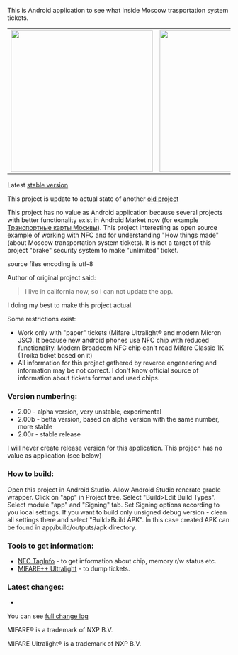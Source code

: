 This is Android application to see what inside Moscow trasportation system tickets.

<table>
  <tr>
    <td> <img src="https://github.com/mvbasov/Ticket-Info/wiki/images/Ticket-Info.3.02b-Ticket.png" width="320"/> </td>
    <td> <img src="https://github.com/mvbasov/Ticket-Info/wiki/images/Ticket-Info.3.02b-IC.png" width="320"/> </td>
    <td> <img src="https://github.com/mvbasov/Ticket-Info/wiki/images/Ticket-Info.3.02b-Dump.png" width="320"/> </td>
  </tr>
</table>

Latest [stable version](https://github.com/mvbasov/Ticket-Info/releases/download/v3.07b/Ticket-Info.3.07b.apk)

This project is update to actual state of another [old project](https://github.com/ValleZ/Ticket-Info.git)

This project has no value as Android application because several projects with better functionality exist in Android Market now (for example [Транспортные карты Москвы](https://play.google.com/store/apps/details?id=eu.dedb.nfc.moscow)).
This project interesting as open source example of working with NFC and for understanding "How things made" (about Moscow transportation system tickets). It is not a target of this project "brake" security system to make "unlimited" ticket.

source files encoding is utf-8

Author of original project said:
> I live in california now, so I can not update the app.

I doing my best to make this project actual.

Some restrictions exist:

* Work only with "paper" tickets (Mifare Ultralight&#174; and modern Micron JSC). It because new android phones use NFC chip with reduced functionality. Modern Broadcom NFC chip can't read Mifare Classic 1K (Troika ticket based on it)
* All information for this project gathered by reverce engeneering and information may be not correct. I don't know official source of information about tickets format and used chips. 

### Version numbering:

* 2.00  - alpha version, very unstable, experimental
* 2.00b - betta version, based on alpha version with the same number, more stable
* 2.00r - stable release

I will never create release version for this application. This projech has no value as application (see below)

### How to build:

Open this project in Android Studio. Allow Android Studio renerate gradle wrapper. Click on "app" in Project tree. Select "Build>Edit Build Types". Select module "app" and "Signing" tab.
Set Signing options according to you local settings. If you want to build only unsigned debug version - clean all settings there and select "Build>Build APK". In this case created APK can be found in app/build/outputs/apk directory.

### Tools to get information:

* [NFC TagInfo](https://play.google.com/store/apps/details?id=at.mroland.android.apps.nfctaginfo) - to get information about chip, memory r/w status etc.
* [MIFARE++ Ultralight](https://play.google.com/store/apps/details?id=com.samsung.sprc.fileselector) - to dump tickets.

### Latest changes:

- 

You can see [full change log](https://github.com/mvbasov/Ticket-Info/blob/master/CHANGELOG.md)


MIFARE&#174; is a trademark of NXP B.V.

MIFARE Ultralight&#174; is a trademark of NXP B.V.

